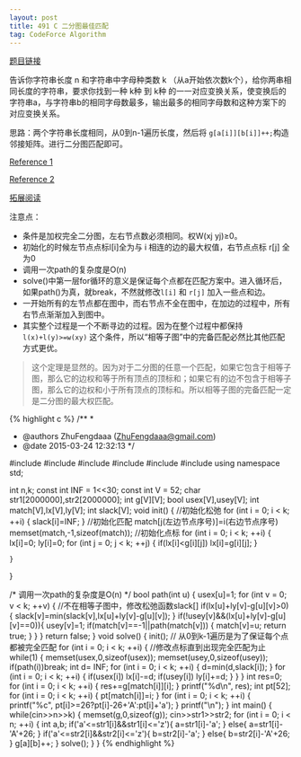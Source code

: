 ```yaml
---
layout: post
title: 491 C 二分图最佳匹配
tag: CodeForce Algorithm
---
```


[题目链接](http://codeforces.com/contest/491/problem/C)

告诉你字符串长度 n 和字符串中字母种类数 k （从a开始依次数k个），给你两串相同长度的字符串，要求你找到一种 k种 到 k种 的一一对应变换关系，使变换后的字符串a，与字符串b的相同字母数最多，输出最多的相同字母数和这种方案下的对应变换关系。

思路：两个字符串长度相同，从0到n-1遍历长度，然后将 `g[a[i]][b[i]]++;`构造邻接矩阵。进行二分图匹配即可。

[Reference 1](http://cse.seu.edu.cn/PersonalPage/hxue/downloadTalk/download5/%E4%BA%8C%E5%88%86%E5%9B%BE%E7%9A%84%E6%9C%80%E4%BD%B3%E5%8C%B9%E9%85%8D%E9%97%AE%E9%A2%98-%E5%90%95%E5%A4%A9%E7%BF%8E.pdf)

[Reference 2](http://blog.csdn.net/rappy/article/details/1790647)

[拓展阅读](https://www.byvoid.com/blog/match-km)

注意点：

* 条件是加权完全二分图，左右节点数必须相同。权W(xj yj)≥0。
* 初始化的时候左节点点标l[i]全为与 i 相连的边的最大权值，右节点点标 r[j] 全为0
* 调用一次path的复杂度是O(n)
* solve()中第一层for循环的意义是保证每个点都在匹配方案中。进入循环后，如果path()为真，就break，不然就修改`l[i]` 和 `r[j]` 加入一些点和边。
* 一开始所有的左节点都在图中，而右节点不全在图中，在加边的过程中，所有右节点渐渐加入到图中。
* 其实整个过程是一个不断寻边的过程。因为在整个过程中都保持 `l(x)+l(y)>=w(xy)` 这个条件，所以“相等子图”中的完备匹配必然比其他匹配方式更优。

>这个定理是显然的。因为对于二分图的任意一个匹配，如果它包含于相等子图，那么它的边权和等于所有顶点的顶标和；如果它有的边不包含于相等子图，那么它的边权和小于所有顶点的顶标和。所以相等子图的完备匹配一定是二分图的最大权匹配。 

{% highlight c %}
/**
 * 
 * @authors ZhuFengdaaa (ZhuFengdaaa@gmail.com)
 * @date    2015-03-24 12:32:13
 */

 #include<iostream>
 #include<cstdio>
 #include<vector>
 #include<algorithm>
 #include<cstring>
 #include<cmath>
 using namespace std;

int n,k;
const int INF = 1<<30;
const int V = 52;
char str1[2000000],str2[2000000];
int g[V][V];
bool usex[V],usey[V];
int match[V],lx[V],ly[V];
int slack[V];
void init()
{
	//初始化松弛
	for (int i = 0; i < k; ++i)
	{
		slack[i]=INF;
	}
	//初始化匹配 match[j(左边节点序号)]=i(右边节点序号)
	memset(match,-1,sizeof(match));
	//初始化点标
	for (int i = 0; i < k; ++i)
	{
		lx[i]=0;
		ly[i]=0;
		for (int j = 0; j < k; ++j)
		{
			if(lx[i]<g[i][j])
				lx[i]=g[i][j];
		}
		
	}
}

/* 调用一次path的复杂度是O(n) */
bool path(int u)
{
	usex[u]=1;
	for (int v = 0; v < k; ++v)
	{
		//不在相等子图中，修改松弛函数slack[]
		if(lx[u]+ly[v]-g[u][v]>0)
		{
			slack[v]=min(slack[v],lx[u]+ly[v]-g[u][v]);
		}
		if(!usey[v]&&(lx[u]+ly[v]-g[u][v]==0)){
			usey[v]=1;
			if(match[v]==-1||path(match[v]))
			{
				match[v]=u;
				return true;
			}
		}
	}
	return false;
}
void solve()
{
	init();
	// 从0到k-1遍历是为了保证每个点都被完全匹配
	for (int i = 0; i < k; ++i)
	{
		//修改点标直到出现完全匹配为止
		while(1)
		{
			memset(usex,0,sizeof(usex));
			memset(usey,0,sizeof(usey));
			if(path(i))break;
			int d= INF;
			for (int i = 0; i < k; ++i)
			{
				d=min(d,slack[i]);
			}
			for (int i = 0; i < k; ++i)
			{
				if(usex[i])
					lx[i]-=d;
				if(usey[i])
					ly[i]+=d;
			}
		}
	}
	int res=0;
	for (int i = 0; i < k; ++i)
	{
		res+=g[match[i]][i];
	}
	printf("%d\n", res);
	int pt[52];
	for (int i = 0; i < k; ++i)
	{
		pt[match[i]]=i;
	}
	for (int i = 0; i < k; ++i)
	{
		printf("%c", pt[i]>=26?pt[i]-26+'A':pt[i]+'a');
	}
	printf("\n");
}
int main()
{
	while(cin>>n>>k)
	{
		memset(g,0,sizeof(g));
		cin>>str1>>str2;
		for (int i = 0; i < n; ++i)
		{
			int a,b;
			if('a'<=str1[i]&&str1[i]<='z'){
				a=str1[i]-'a';
			}
			else{
				a=str1[i]-'A'+26;
			}
			if('a'<=str2[i]&&str2[i]<='z'){
				b=str2[i]-'a';
			}
			else{
				b=str2[i]-'A'+26;
			}
			g[a][b]++;
		}
		solve();
	}
}
{% endhighlight %}

